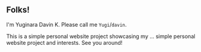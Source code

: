 ## Folks!
I'm Yuginara Davin K. Please call me `Yugi`/`davin`.

This is a simple personal website project showcasing my ... simple personal website project and interests.
See you around!

<!---
Yugicchi/Yugicchi is a ✨ special ✨ repository because its `README.md` (this file) appears on your GitHub profile.
You can click the Preview link to take a look at your changes.
--->
